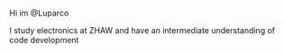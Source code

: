 Hi im @Luparco

I study electronics at ZHAW and have an intermediate understanding of code development
<!---
Luparco/Luparco is a ✨ special ✨ repository because its `README.md` (this file) appears on your GitHub profile.
You can click the Preview link to take a look at your changes.
--->
